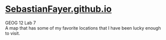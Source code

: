 # [SebastianFayer.github.io](SebastianFayer.github.io)
GEOG 12 Lab 7
<br>A map that has some of my favorite locations that I have been lucky enough to visit.<br />
